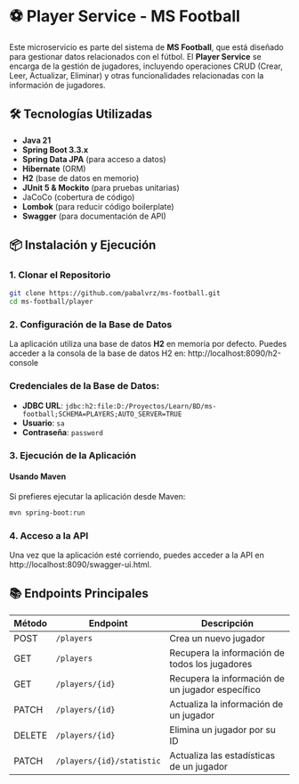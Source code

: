 # ⚽ Player Service - MS Football

Este microservicio es parte del sistema de **MS Football**, que está diseñado para gestionar datos relacionados con el fútbol. El **Player Service** se encarga de la gestión de jugadores, incluyendo operaciones CRUD (Crear, Leer, Actualizar, Eliminar) y otras funcionalidades relacionadas con la información de jugadores.

## 🛠️ Tecnologías Utilizadas

- **Java 21**
- **Spring Boot 3.3.x**
- **Spring Data JPA** (para acceso a datos)
- **Hibernate** (ORM)
- **H2** (base de datos en memorio)
- **JUnit 5 & Mockito** (para pruebas unitarias)
- JaCoCo (cobertura de código)
- **Lombok** (para reducir código boilerplate)
- **Swagger** (para documentación de API)

## 📦 Instalación y Ejecución

### 1. Clonar el Repositorio

```bash
git clone https://github.com/pabalvrz/ms-football.git
cd ms-football/player
```

### 2. Configuración de la Base de Datos
La aplicación utiliza una base de datos **H2** en memoria por defecto. Puedes acceder a la consola de la base de datos H2 en: http://localhost:8090/h2-console

### Credenciales de la Base de Datos:

- **JDBC URL**: `jdbc:h2:file:D:/Proyectos/Learn/BD/ms-football;SCHEMA=PLAYERS;AUTO_SERVER=TRUE`
- **Usuario**: `sa`
- **Contraseña**: `password`

### 3. Ejecución de la Aplicación

#### Usando Maven

Si prefieres ejecutar la aplicación desde Maven:

```bash
mvn spring-boot:run
```

### 4. Acceso a la API

Una vez que la aplicación esté corriendo, puedes acceder a la API en http://localhost:8090/swagger-ui.html.

## 📚 Endpoints Principales

| Método | Endpoint                     | Descripción                                        |
|--------|------------------------------|----------------------------------------------------|
| POST   | `/players`                   | Crea un nuevo jugador                               |
| GET    | `/players`                   | Recupera la información de todos los jugadores     |
| GET    | `/players/{id}`              | Recupera la información de un jugador específico    |
| PATCH  | `/players/{id}`              | Actualiza la información de un jugador              |
| DELETE | `/players/{id}`              | Elimina un jugador por su ID                       |
| PATCH  | `/players/{id}/statistic`    | Actualiza las estadísticas de un jugador            |
